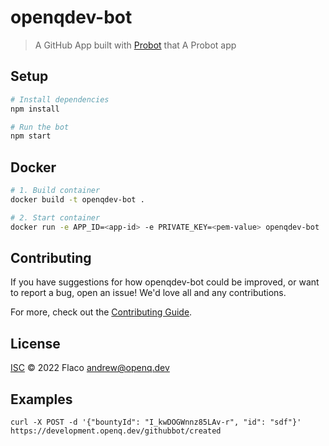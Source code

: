 # openqdev-bot

> A GitHub App built with [Probot](https://github.com/probot/probot) that A Probot app

## Setup

```sh
# Install dependencies
npm install

# Run the bot
npm start
```

## Docker

```sh
# 1. Build container
docker build -t openqdev-bot .

# 2. Start container
docker run -e APP_ID=<app-id> -e PRIVATE_KEY=<pem-value> openqdev-bot
```

## Contributing

If you have suggestions for how openqdev-bot could be improved, or want to report a bug, open an issue! We'd love all and any contributions.

For more, check out the [Contributing Guide](CONTRIBUTING.md).

## License

[ISC](LICENSE) © 2022 Flaco <andrew@openq.dev>

## Examples

`curl -X POST -d '{"bountyId": "I_kwDOGWnnz85LAv-r", "id": "sdf"}' https://development.openq.dev/githubbot/created`